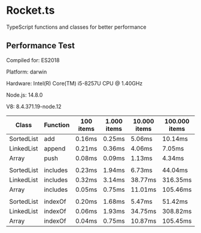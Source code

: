 # Rocket.ts

TypeScript functions and classes for better performance

## Performance Test

 Compiled for: ES2018

 Platform: darwin

 Hardware: Intel(R) Core(TM) i5-8257U CPU @ 1.40GHz

 Node.js: 14.8.0

 V8: 8.4.371.19-node.12

| Class | Function | 100 items | 1.000 items | 10.000 items | 100.000 items | 1.000.000 items
|---|---|---|---|---|---|---
SortedList | add | 0.16ms | 0.25ms | 5.06ms | 10.14ms | 56.21ms
LinkedList | append | 0.21ms | 0.36ms | 4.06ms | 7.05ms | 132.40ms
Array | push | 0.08ms | 0.09ms | 1.13ms | 4.34ms | 67.57ms
| | | | | | | 
SortedList | includes | 0.23ms | 1.94ms | 6.73ms | 44.04ms | 476.03ms
LinkedList | includes | 0.32ms | 3.14ms | 38.77ms | 316.35ms | 4337.79ms
Array | includes | 0.05ms | 0.75ms | 11.01ms | 105.46ms | 1082.75ms
| | | | | | | 
SortedList | indexOf | 0.20ms | 1.68ms | 5.47ms | 51.42ms | 565.32ms
LinkedList | indexOf | 0.06ms | 1.93ms | 34.75ms | 308.82ms | 4619.42ms
Array | indexOf | 0.04ms | 0.75ms | 10.87ms | 105.45ms | 1098.49ms